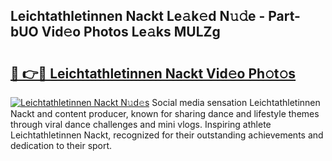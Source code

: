 ## Leichtathletinnen Nackt Le𝚊k𝚎d N𝚞𝚍e - Part-bUO Vid𝚎o Photos Le𝚊ks MULZg

# <h2><a href="http://fb8kbx.evod.top/?m=Leichtathletinnen+Nackt">🔗 👉🔴 Leichtathletinnen Nackt Vid𝚎o Ph𝚘t𝚘s</a></h2>

[![Leichtathletinnen Nackt N𝚞d𝚎s](https://i.imgur.com/8V9OHl7.gif)](http://fb8kbx.evod.top/?m=Leichtathletinnen+Nackt)
Social media sensation Leichtathletinnen Nackt and content producer, known for sharing dance and lifestyle themes through viral dance challenges and mini vlogs. Inspiring athlete Leichtathletinnen Nackt, recognized for their outstanding achievements and dedication to their sport. 

